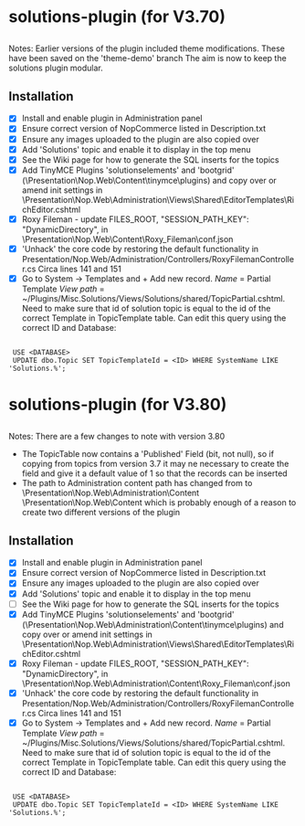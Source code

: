 # solutions-plugin (for V3.70)

## 
Notes:
Earlier versions of the plugin included theme modifications. These have been saved on the 'theme-demo' branch
The aim is now to keep the solutions plugin modular.


## Installation

- [x] Install and enable plugin in Administration panel
- [x] Ensure correct version of NopCommerce listed in Description.txt
- [x] Ensure any images uploaded to the plugin are also copied over
- [x] Add 'Solutions' topic and enable it to display in the top menu
- [x] See the Wiki page for how to generate the SQL inserts for the topics
- [x] Add TinyMCE Plugins 'solutionselements' and 'bootgrid' (\Presentation\Nop.Web\Content\tinymce\plugins) and copy over or amend init settings in \Presentation\Nop.Web\Administration\Views\Shared\EditorTemplates\RichEditor.cshtml
- [x] Roxy Fileman - update FILES_ROOT, "SESSION_PATH_KEY":    "DynamicDirectory", in \Presentation\Nop.Web\Content\Roxy_Fileman\conf.json
- [x] 'Unhack' the core code by restoring the default functionality in Presentation/Nop.Web/Administration/Controllers/RoxyFilemanController.cs Circa lines 141 and 151
- [x] Go to System -> Templates and + Add new record. _Name_ = Partial Template _View path_ = ~/Plugins/Misc.Solutions/Views/Solutions/shared/TopicPartial.cshtml. Need to make sure that id of solution topic is equal to the id of the correct Template in TopicTemplate table.  Can edit this query using the correct ID and Database:
```

 USE <DATABASE>
 UPDATE dbo.Topic SET TopicTemplateId = <ID> WHERE SystemName LIKE 'Solutions.%';
```



# solutions-plugin (for V3.80)

## 
Notes:
There are a few changes to note with version 3.80
- The TopicTable now contains a 'Published' Field (bit, not null), so if copying from topics from version 3.7 it may ne necessary to create the field and give it a default value of 1 so that the records can be inserted
- The path to Administration content path has changed from to \Presentation\Nop.Web\Administration\Content \Presentation\Nop.Web\Content which is probably enough of a reason to create two different versions of the plugin


## Installation

- [x] Install and enable plugin in Administration panel
- [x] Ensure correct version of NopCommerce listed in Description.txt
- [x] Ensure any images uploaded to the plugin are also copied over
- [x] Add 'Solutions' topic and enable it to display in the top menu
- [ ] See the Wiki page for how to generate the SQL inserts for the topics
- [x] Add TinyMCE Plugins 'solutionselements' and 'bootgrid' (\Presentation\Nop.Web\Administration\Content\tinymce\plugins) and copy over or amend init settings in \Presentation\Nop.Web\Administration\Views\Shared\EditorTemplates\RichEditor.cshtml
- [x] Roxy Fileman - update FILES_ROOT, "SESSION_PATH_KEY":    "DynamicDirectory", in \Presentation\Nop.Web\Administration\Content\Roxy_Fileman\conf.json
- [x] 'Unhack' the core code by restoring the default functionality in Presentation/Nop.Web/Administration/Controllers/RoxyFilemanController.cs Circa lines 141 and 151
- [x] Go to System -> Templates and + Add new record. _Name_ = Partial Template _View path_ = ~/Plugins/Misc.Solutions/Views/Solutions/shared/TopicPartial.cshtml. Need to make sure that id of solution topic is equal to the id of the correct Template in TopicTemplate table.  Can edit this query using the correct ID and Database:
```

 USE <DATABASE>
 UPDATE dbo.Topic SET TopicTemplateId = <ID> WHERE SystemName LIKE 'Solutions.%';
```
